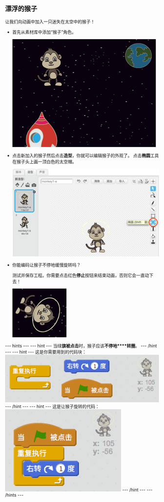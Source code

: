 ## 漂浮的猴子

让我们向动画中加入一只迷失在太空中的猴子！

+ 首先从素材库中添加“猴子”角色。
    
    ![添加猴子角色](images/space-monkey-sprite.png)

+ 点击新加入的猴子然后点击**造型**，你就可以编辑猴子的外观了。 点击**椭圆**工具在猴子头上画一顶白色的太空帽。
    
    ![猴子太空帽](images/space-monkey-edit.png)

+ 你能编码让猴子不停地缓慢旋转吗？
    
    测试并保存工程。你需要点击红色**停止**按钮来结束动画，否则它会一直动下去！
    
    ![旋转猴子代码](images/space-spin-test.png)

\--- hints \--- \--- hint \--- 当绿**旗被点击**时，猴子应该**不停地****转圈**。 \--- /hint \--- \--- hint \--- 这是你需要用到的代码块： ![Blocks for a spinning monkey](images/space-spin-blocks.png) \--- /hint \--- \--- hint \--- 这是让猴子旋转的代码： ![Code for a spinning monkey](images/space-spin-code.png) \--- /hint \--- \--- /hints \---